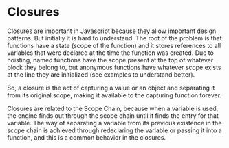 # Closures

Closures are important in Javascript because they allow important design patterns. But initially it is hard to understand. The root of the problem is that functions have a state (scope of the function) and it stores references to all variables that were declared at the time the function was created. Due to hoisting, named functions have the scope present at the top of whatever block they belong to, but anonymous functions have whatever scope exists at the line they are initialized (see examples to understand better).

So, a closure is the act of capturing a value or an object and separating it from its original scope, making it available to the capturing function forever.

Closures are related to the Scope Chain, because when a variable is used, the engine finds out through the scope chain until it finds the entry for that variable. The way of separating a variable from its previous existence in the scope chain is achieved through redeclaring the variable or passing it into a function, and this is a common behavior in the closures.